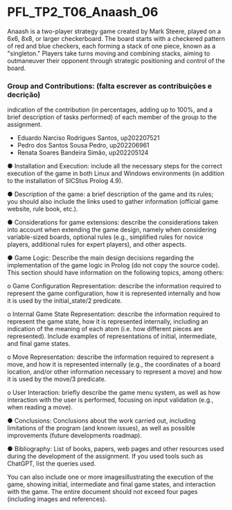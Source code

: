 # PFL_TP2_T06_Anaash_06

Anaash is a two-player strategy game created by Mark Steere, played on a 6x6, 8x8, or larger checkerboard. The board starts with a checkered pattern of red and blue checkers, each forming a stack of one piece, known as a "singleton." Players take turns moving and combining stacks, aiming to outmaneuver their opponent through strategic positioning and control of the board.

### Group and Contributions: (falta escrever as contribuições e decrição)
indication of the contribution (in percentages, adding up to 100%, and a brief description of tasks performed) of each member of the group to the assignment.
- Eduardo Narciso Rodrigues Santos, up202207521
- Pedro dos Santos Sousa Pedro, up202206961
- Renata Soares Bandeira Simão, up202205124


● Installation and Execution: include all the necessary steps for the correct execution of the game in both Linux and Windows environments (in addition to the installation of SICStus Prolog 4.9).

● Description of the game: a brief description of the game and its rules; you should also include the links used to gather information (official game website, rule book, etc.).

● Considerations for game extensions: describe the considerations taken into account when extending the game design, namely when considering variable-sized boards, optional rules (e.g., simplified rules for novice players, additional rules for expert players), and other aspects.

● Game Logic: Describe the main design decisions regarding the implementation of the game logic in Prolog (do not copy the source code). This section should have information on the following topics, among others:

o Game Configuration Representation: describe the information required to represent the game configuration, how it is represented internally and how it is used by the initial_state/2 predicate.
  
o Internal Game State Representation: describe the information required to represent the game state, how it is represented internally, including an indication of the meaning of each atom (i.e. how different pieces are represented). Include examples of representations of initial, intermediate, and final game states.
  
o Move Representation: describe the information required to represent a move, and how it is
represented internally (e.g., the coordinates of a board location, and/or other information
necessary to represent a move) and how it is used by the move/3 predicate.

o User Interaction: briefly describe the game menu system, as well as how interaction with the user
is performed, focusing on input validation (e.g., when reading a move).


● Conclusions: Conclusions about the work carried out, including limitations of the program (and known
issues), as well as possible improvements (future developments roadmap).

● Bibliography: List of books, papers, web pages and other resources used during the development of the
assignment. If you used tools such as ChatGPT, list the queries used.

You can also include one or more imagesillustrating the execution of the game, showing initial, intermediate
and final game states, and interaction with the game.
The entire document should not exceed four pages (including images and references).
